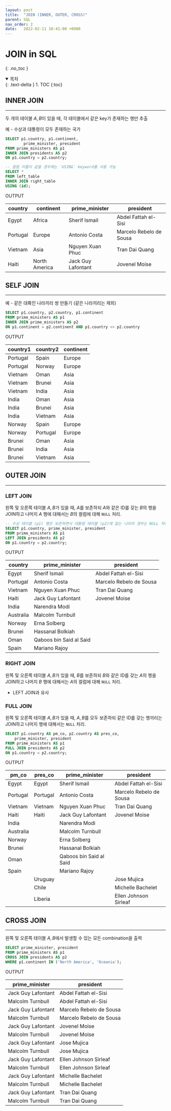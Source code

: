 ```yaml
---
layout: post
title:  "JOIN (INNER, OUTER, CROSS)"
parent: SQL
nav_order: 2
date:   2022-02-11 10:41:00 +0900
---
```

# JOIN in SQL
{: .no_toc }

<details open markdown="block">
  <summary>
    목차
  </summary>
  {: .text-delta }
1. TOC
{:toc}
</details>

## INNER JOIN
---
두 개의 테이블 $A, B$이 있을 때, 각 테이블에서 같은 key가 존재하는 행만 추출

예 - 수상과 대통령이 모두 존재하는 국가

```sql
SELECT p1.country, p1.continent, 
        prime_minister, president
FROM prime_ministers AS p1
INNER JOIN presidents AS p2
ON p1.country = p2.country;

-- 컬럼 이름이 같을 경우에는 `USING` keyword를 사용 가능
SELECT *
FROM left_table
INNER JOIN right_table
USING (id);
```

OUTPUT

| country   | continent| prime_minister     | president|
|---|---|---|---|
| Egypt| Africa| Sherif Ismail| Abdel Fattah el-Sisi|
| Portugal| Europe| Antonio Costa| Marcelo Rebelo de Sousa |
| Vietnam| Asia| Nguyen Xuan Phuc| Tran Dai Quang|
| Haiti| North America | Jack Guy Lafontant | Jovenel Moise|

## SELF JOIN
---
예 - 같은 대륙인 나라끼리 쌍 만들기 (같은 나라끼리는 제외)

```sql
SELECT p1.country, p2.country, p1.continent
FROM prime_ministers AS p1
INNER JOIN prime_ministers AS p2
ON p1.continent = p2.continent AND p1.country <> p2.country
```

OUTPUT

| country1   | country2   | continent   |
|------------|------------|-------------|
| Portugal   | Spain      | Europe      |
| Portugal   | Norway     | Europe      |
| Vietnam    | Oman       | Asia        |
| Vietnam    | Brunei     | Asia        |
| Vietnam    | India      | Asia        |
| India      | Oman       | Asia        |
| India      | Brunei     | Asia        |
| India      | Vietnam    | Asia        |
| Norway     | Spain      | Europe      |
| Norway     | Portugal   | Europe      |
| Brunei     | Oman       | Asia        |
| Brunei     | India      | Asia        |
| Brunei     | Vietnam    | Asia        |

## OUTER JOIN
---
### LEFT JOIN
왼쪽 및 오른쪽 테이블 $A, B$가 있을 때, $A$를 보존하되 $A$와 같은 ID를 갖는 $B$의 행을 JOIN하고 나머지 $A$ 행에 대해서는 $B$의 컬럼에 대해 `NULL` 처리.

```sql
-- 수상 테이블 (p1) 행은 보존하면서 대통령 테이블 (p2)에 없는 나라의 경우는 NULL 처리
SELECT p1.country, prime_minister, president
FROM prime_ministers AS p1
LEFT JOIN presidents AS p2
ON p1.country = p2.country;
```

OUTPUT

| country   | prime_minister | president|
|---|---|---|
| Egypt     | Sherif Ismail | Abdel Fattah el-Sisi    |
| Portugal  | Antonio Costa| Marcelo Rebelo de Sousa |
| Vietnam | Nguyen Xuan Phuc | Tran Dai Quang          |
| Haiti | Jack Guy Lafontant | Jovenel Moise           |
| India | Narendra Modi||
| Australia | Malcolm Turnbull||
| Norway | Erna Solberg ||
| Brunei |Hassanal Bolkiah||
| Oman |Qaboos bin Said al Said||
| Spain |Mariano Rajoy||

### RIGHT JOIN
왼쪽 및 오른쪽 테이블 $A, B$가 있을 때, $B$를 보존하되 $B$와 같은 ID를 갖는 $A$의 행을 JOIN하고 나머지 $B$ 행에 대해서는 $A$의 컬럼에 대해 `NULL` 처리.
- LEFT JOIN과 유사

### FULL JOIN
왼쪽 및 오른쪽 테이블 $A, B$가 있을 때, $A, B$를 모두 보존하되 같은 ID를 갖는 행끼리는 JOIN하고 나머지 행에 대해서는 `NULL` 처리.

```sql
SELECT p1.country AS pm_co, p2.country AS pres_co,
    prime_minister, president
FROM prime_ministers AS p1
FULL JOIN presidents AS p2
ON p1.country = p2.country;
```

OUTPUT

|pm_co| pres_co| prime_minister| president|
|---|---|---|---|
| Egypt| Egypt | Sherif Ismail| Abdel Fattah el-Sisi|
| Portugal| Portugal  | Antonio Costa| Marcelo Rebelo de Sousa |
| Vietnam | Vietnam | Nguyen Xuan Phuc| Tran Dai Quang |
| Haiti | Haiti | Jack Guy Lafontant| Jovenel Moise|
| India || Narendra Modi |
| Australia || Malcolm Turnbull|
| Norway || Erna Solberg|
| Brunei || Hassanal Bolkiah|
| Oman || Qaboos bin Said al Said |                        
| Spain || Mariano Rajoy|
|| Uruguay || Jose Mujica             |
|| Chile || Michelle Bachelet       |
|| Liberia || Ellen Johnson Sirleaf   |

## CROSS JOIN
---
왼쪽 및 오른쪽 테이블 $A, B$에서 발생할 수 있는 모든 combination을 출력

```sql
SELECT prime_minister, president
FROM prime_ministers AS p1
CROSS JOIN presidents AS p2
WHERE p1.continent IN ('North America', 'Oceania');
```

OUTPUT

| prime_minister     | president               |
|--------------------|-------------------------|
| Jack Guy Lafontant | Abdel Fattah el-Sisi    |
| Malcolm Turnbull   | Abdel Fattah el-Sisi    |
| Jack Guy Lafontant | Marcelo Rebelo de Sousa |
| Malcolm Turnbull   | Marcelo Rebelo de Sousa |
| Jack Guy Lafontant | Jovenel Moise           |
| Malcolm Turnbull   | Jovenel Moise           |
| Jack Guy Lafontant | Jose Mujica             |
| Malcolm Turnbull   | Jose Mujica             |
| Jack Guy Lafontant | Ellen Johnson Sirleaf   |
| Malcolm Turnbull   | Ellen Johnson Sirleaf   |
| Jack Guy Lafontant | Michelle Bachelet       |
| Malcolm Turnbull   | Michelle Bachelet       |
| Jack Guy Lafontant | Tran Dai Quang          |
| Malcolm Turnbull   | Tran Dai Quang          |
 